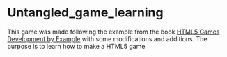 Untangled_game_learning
=======================

This game was made following the example from the book 
[HTML5 Games Development by Example](http://www.amazon.com/HTML5-Games-Development-Example-Beginners/dp/1849691266) with some modifications and additions.
The purpose is to learn how to make a HTML5 game
